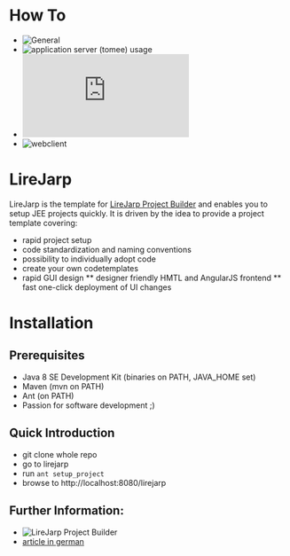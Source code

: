 # How To
* ![General](https://github.com/witchpou/lirejarp)
* ![application server (tomee) usage](https://github.com/witchpou/lirejarp/tree/master/tomee)
* ![architecture](https://github.com/witchpou/lirejarp/blob/master/architecture.md)
* ![webclient](https://github.com/witchpou/lirejarp/tree/master/lirejarp/webclient)

# LireJarp

LireJarp is the template for [LireJarp Project Builder](https://github.com/witchpou/lj-projectbuilder) and enables you to setup JEE projects quickly. It is driven by the idea to provide a project template 
covering:
* rapid project setup
* code standardization and naming conventions
* possibility to individually adopt code 
* create your own codetemplates
* rapid GUI design
** designer friendly HMTL and AngularJS frontend
** fast one-click deployment of UI changes

# Installation
## Prerequisites ##
* Java 8 SE Development Kit (binaries on PATH, JAVA_HOME set)
* Maven (mvn on PATH)
* Ant (on PATH)
* Passion for software development ;)

## Quick Introduction ##

* git clone whole repo
* go to lirejarp
* run ```ant setup_project```
* browse to http://localhost:8080/lirejarp

## Further Information: 
* ![LireJarp Project Builder](https://github.com/witchpou/lj-projectbuilder/blob/master)
* [article in german](https://wp.starwit.de/wp-content/uploads/2017/02/03-2016-Java-aktuell-Anett-Hübner_Java-Enterprise-Anwendungen-effizient-...-4.pdf)
